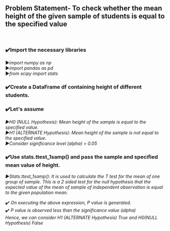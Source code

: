 <h2>Problem Statement- To check whether the mean height of the given sample of students is equal to the specified value</h2>
<br>
<h3>✔️Import the necessary libraries</h3>
  ▶️<i>import numpy as np</i>
  <br>
  ▶️<i>import pandas as pd</i>
  <br>
  ▶️<i>from scipy import stats</i>
<br>
<h3>✔️Create a DataFrame df containing height of different students. </h3>
<h3>✔️Let's assume </h3>
  
   <i>▶️H0 (NULL Hypothesis):  Mean height of the sample is equal to the specified value. </i>
  <br>
   <i>▶️H1 (ALTERNATE Hypothesis): Mean height of the sample is not equal to the specified value. </i>
  <br>
  <i> ▶️Consider significance level (alpha) = 0.05 </i>
 
<h3>✔️Use stats.ttest_1samp() and pass the sample and specified mean value of height.</h3>
    
   <i> ▶️Stats.ttest_1samp():
       It is used to calculate the T test for the mean of one group of sample.
  This is a 2 sided test for the null hypothesis that the expected value of the mean of sample of independent
  observation is equal to the given population mean.</i>
   <br>
  
  ✔️ <i>On executing the above expression, P value is generated.</i>
  <br>
  ✔️ <i> P value is observed less than the significance value (alpha) </i><br>
  <i>   Hence, we can consider H1 (ALTERNATE Hypothesis) True and H0(NULL Hypothesis) False </i>
  
    
